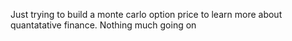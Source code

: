 Just trying to build a monte carlo option price to learn more about quantatative finance. Nothing much going on
